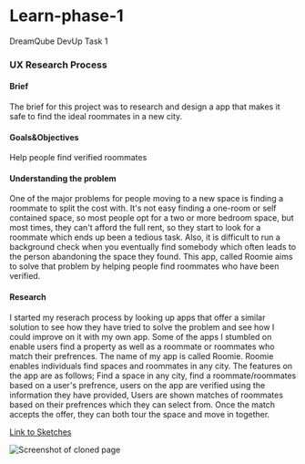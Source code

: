 # Learn-phase-1
DreamQube DevUp Task 1

### UX Research Process

#### Brief

The brief for this project was to research and design a app that makes it safe to find the ideal roommates in a new city.

#### Goals&Objectives

Help people find verified roommates

#### Understanding the problem

One of the major problems for people moving to a new space is finding a roommate to split the cost with. It's not easy finding a one-room or self contained space, so most people opt for a two or more bedroom space, but most times, they can't afford the full rent, so they start to look for a roommate which ends up been a tedious task. Also, it is difficult to run a background check when you eventually find somebody which often leads to the person abandoning the space they found. This app, called Roomie aims to solve that problem by helping people find roommates who have been verified.

#### Research

I started my reserach process by looking up apps that offer a similar solution to see how they have tried to solve the problem and see how I could improve on it with my own app. Some of the apps I stumbled on enable users find a property as well as a roommate or roommates who match their prefrences. The name of my app is called Roomie. Roomie enables individuals find spaces and roommates in any city. The features on the app are as follows; Find a space in any city, find a roommate/roommates based on a user's prefrence, users on the app are verified using the information they have provided, Users are shown matches of roommates based on their prefrences which they can select from. Once the match accepts the offer, they can both tour the space and move in together.

[Link to Sketches](https://drive.google.com/open?id=1uGO2odp3xlXSPvLylGgszVSsPZaj0-dR)


![Screenshot of cloned page](.IMG/Screenshot(11).png)
